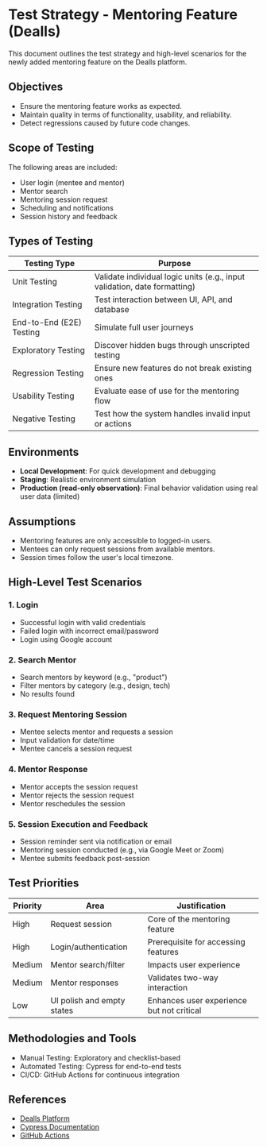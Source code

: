 # Test Strategy - Mentoring Feature (Dealls)

This document outlines the test strategy and high-level scenarios for the newly added mentoring feature on the Dealls platform.

## Objectives

- Ensure the mentoring feature works as expected.
- Maintain quality in terms of functionality, usability, and reliability.
- Detect regressions caused by future code changes.

## Scope of Testing

The following areas are included:
- User login (mentee and mentor)
- Mentor search
- Mentoring session request
- Scheduling and notifications
- Session history and feedback

## Types of Testing

| Testing Type           | Purpose |
|------------------------|---------|
| Unit Testing           | Validate individual logic units (e.g., input validation, date formatting) |
| Integration Testing    | Test interaction between UI, API, and database |
| End-to-End (E2E) Testing | Simulate full user journeys |
| Exploratory Testing    | Discover hidden bugs through unscripted testing |
| Regression Testing     | Ensure new features do not break existing ones |
| Usability Testing      | Evaluate ease of use for the mentoring flow |
| Negative Testing       | Test how the system handles invalid input or actions |

## Environments

- **Local Development**: For quick development and debugging
- **Staging**: Realistic environment simulation
- **Production (read-only observation)**: Final behavior validation using real user data (limited)

## Assumptions

- Mentoring features are only accessible to logged-in users.
- Mentees can only request sessions from available mentors.
- Session times follow the user's local timezone.

## High-Level Test Scenarios

### 1. Login
- Successful login with valid credentials
- Failed login with incorrect email/password
- Login using Google account

### 2. Search Mentor
- Search mentors by keyword (e.g., "product")
- Filter mentors by category (e.g., design, tech)
- No results found

### 3. Request Mentoring Session
- Mentee selects mentor and requests a session
- Input validation for date/time
- Mentee cancels a session request

### 4. Mentor Response
- Mentor accepts the session request
- Mentor rejects the session request
- Mentor reschedules the session

### 5. Session Execution and Feedback
- Session reminder sent via notification or email
- Mentoring session conducted (e.g., via Google Meet or Zoom)
- Mentee submits feedback post-session

## Test Priorities

| Priority | Area               | Justification |
|----------|--------------------|---------------|
| High     | Request session     | Core of the mentoring feature |
| High     | Login/authentication | Prerequisite for accessing features |
| Medium   | Mentor search/filter | Impacts user experience |
| Medium   | Mentor responses    | Validates two-way interaction |
| Low      | UI polish and empty states | Enhances user experience but not critical |

## Methodologies and Tools

- Manual Testing: Exploratory and checklist-based
- Automated Testing: Cypress for end-to-end tests
- CI/CD: GitHub Actions for continuous integration

## References

- [Dealls Platform](https://dealls.com)
- [Cypress Documentation](https://docs.cypress.io)
- [GitHub Actions](https://github.com/features/actions)
